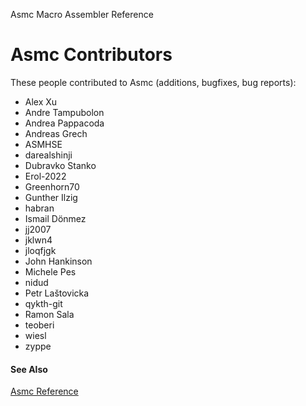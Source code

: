 Asmc Macro Assembler Reference

# Asmc Contributors

These people contributed to Asmc (additions, bugfixes, bug reports):

- Alex Xu
- Andre Tampubolon
- Andrea Pappacoda
- Andreas Grech
- ASMHSE
- darealshinji
- Dubravko Stanko
- Erol-2022
- Greenhorn70
- Gunther Ilzig
- habran
- Ismail Dönmez
- jj2007
- jklwn4
- jloqfjgk
- John Hankinson
- Michele Pes
- nidud
- Petr Laštovicka
- qykth-git
- Ramon Sala
- teoberi
- wiesl
- zyppe


#### See Also

[Asmc Reference](readme.md)
